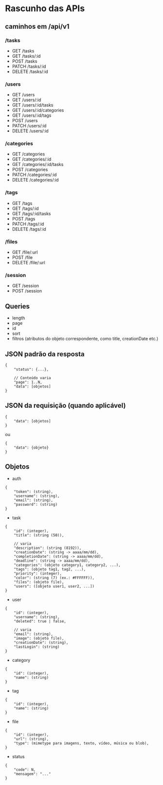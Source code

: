 # Rascunho das APIs

## caminhos em /api/v1

### /tasks
* GET /tasks
* GET /tasks/:id
* POST /tasks
* PATCH /tasks/:id
* DELETE /tasks/:id

### /users
* GET /users
* GET /users/:id
* GET /users/:id/tasks
* GET /users/:id/categories
* GET /users/:id/tags
* POST /users
* PATCH /users/:id
* DELETE /users/:id

### /categories
* GET /categories
* GET /categories/:id
* GET /categories/:id/tasks
* POST /categories
* PATCH /categories/:id
* DELETE /categories/:id

### /tags
* GET /tags
* GET /tags/:id
* GET /tags/:id/tasks
* POST /tags
* PATCH /tags/:id
* DELETE /tags/:id

### /files
* GET /file/:url
* POST /file
* DELETE /file/:url

### /session
* GET /session
* POST /session

## Queries
* length
* page
* id
* sort
* filtros (atributos do objeto correspondente, como title, creationDate etc.)

## JSON padrão da resposta
```
{
	"status": {...},

	// Conteúdo varia
	"page": 1..N,
	"data": [objetos]
}
```

## JSON da requisição (quando aplicável)
```
{
	"data": [objetos]
}
```
ou
```
{
	"data": {objeto}
}
```

## Objetos

* auth
```
{
	"token": (string),
	"username": (string),
	"email": (string),
	"password": (string)
}
```

* task
```
{
	"id": (integer),
	"title": (string (50)),

	// varia
	"description": (string (8192)),
	"creationDate": (string -> aaaa/mm/dd),
	"completionDate": (string -> aaaa/mm/dd),
	"deadline": (string -> aaaa/mm/dd),
	"categories": (objeto category1, category2, ...),
	"tags": (objeto tag1, tag2, ...),
	"priority": (integer),
	"color": (string (7) (ex.: #FFFFFF)),
	"files": (objeto file),
	"users": ([objeto user1, user2, ...])
}
```

* user
```
{
	"id": (integer),
	"username": (string),
	"deleted": true | false,

	// varia
	"email": (string),
	"image": (objeto file),
	"creationDate": (string),
	"lastLogin": (string)
}
```

* category
```
{
	"id": (integer),
	"name": (string)
}
```

* tag
```
{
	"id": (integer),
	"name": (string)
}
```

* file
```
{
	"id": (integer),
	"url": (string),
	"type": (mimetype para imagens, texto, vídeo, música ou blob),
}
```

* status
```
{
	"code": N,
	"mensagem": "..."
}
```
